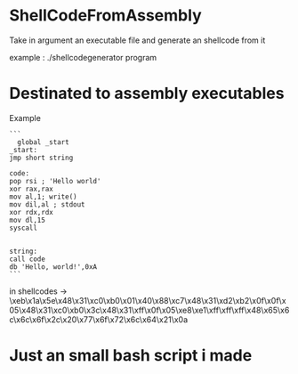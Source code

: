 # ShellCodeFromAssembly
Take in argument an executable file and generate an shellcode from it 

example : 
./shellcodegenerator program

# Destinated to assembly executables
Example 
````
```
  global _start 
_start:
jmp short string 

code:
pop rsi ; 'Hello world'
xor rax,rax
mov al,1; write()
mov dil,al ; stdout
xor rdx,rdx 
mov dl,15
syscall


string:
call code 
db 'Hello, world!',0xA
```
````
in shellcodes ->  \xeb\x1a\x5e\x48\x31\xc0\xb0\x01\x40\x88\xc7\x48\x31\xd2\xb2\x0f\x0f\x05\x48\x31\xc0\xb0\x3c\x48\x31\xff\x0f\x05\xe8\xe1\xff\xff\xff\x48\x65\x6c\x6c\x6f\x2c\x20\x77\x6f\x72\x6c\x64\x21\x0a
# Just an small bash script i made
